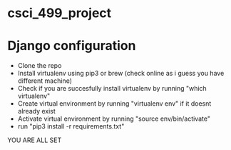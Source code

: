 # csci_499_project

# Django configuration
- Clone the repo
- Install virtualenv using pip3 or brew (check online as i guess you have different machine)
- Check if you are succesfully install virtualenv by running "which virtualenv"
- Create virtual environment by running "virtualenv env" if it doesnt already exist
- Activate virtual environment by running "source env/bin/activate"
- run "pip3 install -r requirements.txt"

YOU ARE ALL SET
